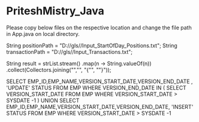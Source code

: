 # PriteshMistry_Java


Please copy below files on the respective location and change the file path in App.java on local directory.

String positionPath = "D://gls//Input_StartOfDay_Positions.txt";
String transactionPath = "D://gls//Input_Transactions.txt";

String result = strList.stream()
			      .map(n -> String.valueOf(n))
			      .collect(Collectors.joining("\",\"", "{\"", "\"}"));
			      
			      


SELECT EMP_ID,EMP_NAME,VERSION_START_DATE,VERSION_END_DATE , 'UPDATE' STATUS FROM EMP
WHERE VERSION_END_DATE IN  (
SELECT VERSION_START_DATE FROM EMP WHERE VERSION_START_DATE >  SYSDATE -1 )
UNION
SELECT EMP_ID,EMP_NAME,VERSION_START_DATE,VERSION_END_DATE, 'INSERT' STATUS FROM EMP WHERE VERSION_START_DATE >  SYSDATE -1
		
